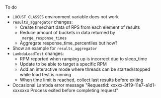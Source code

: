 To do

- `LOCUST_CLASSES` environment variable does not work
- `results_aggregator` changes:
  - Create timechart data of RPS from each element of results
  - Reduce amount of buckets in data returned by `_merge_response_times`
  - Aggregate response_time_percentiles but how?
- Show an example for `results_aggregator`
- `LambdaLoadTest` changes:
  - RPM reported when ramping up is incorrect due to sleep_time
  - Update to be able to target a specific RPM
  - Add an interactive mode where threads can be started/stopped while load test is running
  - When time limit is reached, collect last results before exiting
- Occasional Lambda error message "RequestId: xxxxx-3f19-11e7-a1d1-xxxxxxx Process exited before completing request"
